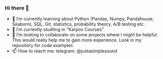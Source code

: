 ### Hi there 👋


- 🔭 I’m currently learning about Python (Pandas, Numpy, Pandahouse, Seaborn), SQL, Git, statistics, probability theory, A/B testing etc.
- 🌱 I’m currently studting in "Karpov Courses"
- 👯 I’m looking to collaborate on some projects where I might be helpful. This would really help me to gain more experience. Look in my repository for code examples
- 📫 How to reach me: telegram: @justasimplesound

